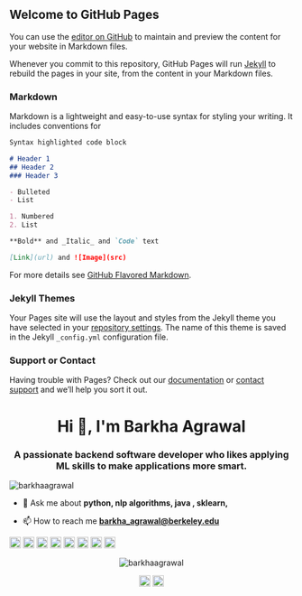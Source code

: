 ## Welcome to GitHub Pages

You can use the [editor on GitHub](https://github.com/BarkhaAgrawal/Barkha-Agrawal/edit/master/index.md) to maintain and preview the content for your website in Markdown files.

Whenever you commit to this repository, GitHub Pages will run [Jekyll](https://jekyllrb.com/) to rebuild the pages in your site, from the content in your Markdown files.

### Markdown

Markdown is a lightweight and easy-to-use syntax for styling your writing. It includes conventions for

```markdown
Syntax highlighted code block

# Header 1
## Header 2
### Header 3

- Bulleted
- List

1. Numbered
2. List

**Bold** and _Italic_ and `Code` text

[Link](url) and ![Image](src)
```

For more details see [GitHub Flavored Markdown](https://guides.github.com/features/mastering-markdown/).

### Jekyll Themes

Your Pages site will use the layout and styles from the Jekyll theme you have selected in your [repository settings](https://github.com/BarkhaAgrawal/Barkha-Agrawal/settings). The name of this theme is saved in the Jekyll `_config.yml` configuration file.

### Support or Contact

Having trouble with Pages? Check out our [documentation](https://help.github.com/categories/github-pages-basics/) or [contact support](https://github.com/contact) and we’ll help you sort it out.


<h1 align="center">Hi 👋, I'm Barkha Agrawal</h1>
<h3 align="center">A passionate backend software developer who likes applying ML skills to make applications more smart.</h3>
<p align="left"> <img src="https://komarev.com/ghpvc/?username=barkhaagrawal" alt="barkhaagrawal" /> </p>

- 💬 Ask me about **python, nlp algorithms, java , sklearn,**

- 📫 How to reach me **barkha_agrawal@berkeley.edu**

<p align="left"><img src="https://konpa.github.io/devicon/devicon.git/icons/amazonwebservices/amazonwebservices-original-wordmark.svg" alt="aws" width="20" height="20"/> <img src="https://konpa.github.io/devicon/devicon.git/icons/csharp/csharp-original.svg" alt="csharp" width="20" height="20"/> <img src="https://konpa.github.io/devicon/devicon.git/icons/docker/docker-original-wordmark.svg" alt="docker" width="20" height="20"/> <img src="https://konpa.github.io/devicon/devicon.git/icons/dot-net/dot-net-original-wordmark.svg" alt="dotnet" width="20" height="20"/> <img src="https://konpa.github.io/devicon/devicon.git/icons/java/java-original-wordmark.svg" alt="java" width="20" height="20"/> <img src="https://konpa.github.io/devicon/devicon.git/icons/scala/scala-original-wordmark.svg" alt="scala" width="20" height="20"/> <img src="https://konpa.github.io/devicon/devicon.git/icons/python/python-original-wordmark.svg" alt="python" width="20" height="20"/> <img src="https://konpa.github.io/devicon/devicon.git/icons/linux/linux-original.svg" alt="linux" width="20" height="20"/></p><p align="center"> <img src="https://github-readme-stats.vercel.app/api?username=barkhaagrawal&show_icons=true" alt="barkhaagrawal" /> </p>

<p align="center">
<a href="https://fb.com/barkha agrawal" target="blank"><img align="center" src="https://cdn.jsdelivr.net/npm/simple-icons@3.0.1/icons/facebook.svg" alt="barkha agrawal" height="20" width="20" /></a>
<a href="https://instagram.com/barkha18" target="blank"><img align="center" src="https://cdn.jsdelivr.net/npm/simple-icons@3.0.1/icons/instagram.svg" alt="barkha18" height="20" width="20" /></a>
</p>
